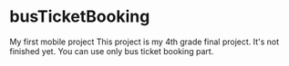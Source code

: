 # busTicketBooking
My first mobile project
This project is my 4th grade final project. It's not finished yet. You can use only bus ticket booking part.
